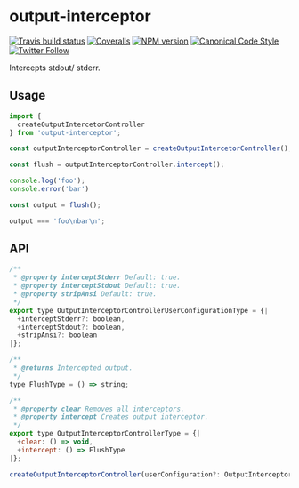 # output-interceptor

[![Travis build status](http://img.shields.io/travis/gajus/output-interceptor/master.svg?style=flat-square)](https://travis-ci.org/gajus/output-interceptor)
[![Coveralls](https://img.shields.io/coveralls/gajus/output-interceptor.svg?style=flat-square)](https://coveralls.io/github/gajus/output-interceptor)
[![NPM version](http://img.shields.io/npm/v/output-interceptor.svg?style=flat-square)](https://www.npmjs.org/package/output-interceptor)
[![Canonical Code Style](https://img.shields.io/badge/code%20style-canonical-blue.svg?style=flat-square)](https://github.com/gajus/canonical)
[![Twitter Follow](https://img.shields.io/twitter/follow/kuizinas.svg?style=social&label=Follow)](https://twitter.com/kuizinas)

Intercepts stdout/ stderr.

## Usage

```js
import {
  createOutputIntercetorController
} from 'output-interceptor';

const outputInterceptorController = createOutputIntercetorController();

const flush = outputInterceptorController.intercept();

console.log('foo');
console.error('bar')

const output = flush();

output === 'foo\nbar\n';

```

## API

```js
/**
 * @property interceptStderr Default: true.
 * @property interceptStdout Default: true.
 * @property stripAnsi Default: true.
 */
export type OutputInterceptorControllerUserConfigurationType = {|
  +interceptStderr?: boolean,
  +interceptStdout?: boolean,
  +stripAnsi?: boolean
|};

/**
 * @returns Intercepted output.
 */
type FlushType = () => string;

/**
 * @property clear Removes all interceptors.
 * @property intercept Creates output interceptor.
 */
export type OutputInterceptorControllerType = {|
  +clear: () => void,
  +intercept: () => FlushType
|};

createOutputInterceptorController(userConfiguration?: OutputInterceptorControllerUserConfigurationType): OutputInterceptorControllerType;

```
